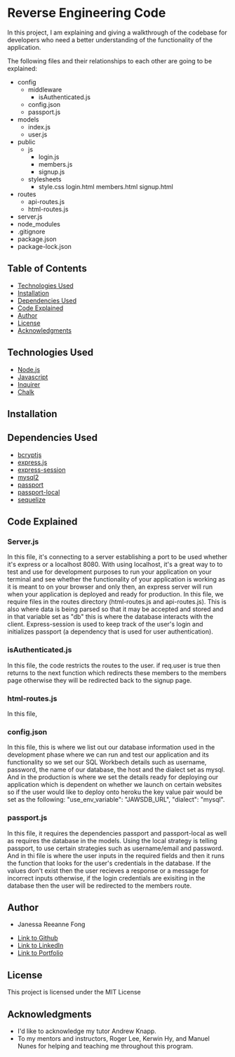 # Reverse Engineering Code

In this project, I am explaining and giving a walkthrough of the codebase for developers who need a better understanding of the functionality of the application.

The following files and their relationships to each other are going to be explained: 

  * config
    * middleware
        - isAuthenticated.js
    - config.json
    - passport.js
  * models
    - index.js
    - user.js
  * public
    * js
        - login.js
        - members.js
        - signup.js
    * stylesheets
        - style.css
    login.html
    members.html
    signup.html
  * routes
    - api-routes.js
    - html-routes.js
  * server.js
  * node_modules
  * .gitignore
  * package.json
  * package-lock.json

## Table of Contents

* [Technologies Used](#technologies-used)
* [Installation](#installation)
* [Dependencies Used](#dependencies-used)
* [Code Explained](#code-explained)
* [Author](#author)
* [License](#license)
* [Acknowledgments](#acknowledgments)

## Technologies Used

* [Node.js](https://nodejs.org/en/)
* [Javascript](https://developer.mozilla.org/en-US/docs/Web/JavaScript)
* [Inquirer](https://www.npmjs.com/package/inquirer)
* [Chalk](https://www.npmjs.com/package/chalk)

## Installation

## Dependencies Used
  
 * [bcryptjs](#)
 * [express.js](#)
 * [express-session](#)
 * [mysql2](#)
 * [passport](#)
 * [passport-local](#)
 * [sequelize](#)

## Code Explained

### Server.js

In this file, it's connecting to a server establishing a port to be used whether it's express or a localhost 8080. With using localhost, it's a great way to to test and use for development purposes to run your application on your terminal and see whether the functionality of your application is working as it is meant to on your browser and only then, an express server will run when your application is deployed and ready for production. In this file, we require files in the routes directory (html-routes.js and api-routes.js). This is also where data is being parsed so that it may be accepted and stored and in that variable set as "db" this is where the database interacts with the client. Express-session is used to keep track of the user's login and initializes passport (a dependency that is used for user authentication).

### isAuthenticated.js

In this file, the code restricts the routes to the user. if req.user is true then returns to the next function which redirects these members to the members page otherwise they will be redirected back to the signup page.


### html-routes.js

In this file, 


### config.json

In this file, this is where we list out our database information used in the development phase where we can run and test our application and its functionality so we set our SQL Workbech details such as username, password, the name of our database, the host and the dialect set as mysql. And in the production is where we set the details ready for deploying our application which is dependent on whether we launch on certain websites so if the user would like to deploy onto heroku the key value pair would be set as the following: "use_env_variable": "JAWSDB_URL",
"dialect": "mysql".

### passport.js

In this file, it requires the dependencies passport and passport-local as well as requires the database in the models. Using the local strategy is telling passport, to use certain strategies such as username/email and password. And in thi file is where the user inputs in the required fields and then it runs the function that looks for the user's credentials in the database. If the values don't exist then the user recieves a response or a message for incorrect inputs otherwise, if the login credentials are exisiting in the database then the user will be redirected to the members route.

## Author

* Janessa Reeanne Fong

- [Link to Github](https://github.com/janessaref)
- [Link to LinkedIn](https://www.linkedin.com/in/janessafong)
- [Link to Portfolio](https://janessaref.github.io/my-portfolio/)

## License

This project is licensed under the MIT License 

## Acknowledgments

* I'd like to acknowledge my tutor Andrew Knapp.
* To my mentors and instructors, Roger Lee, Kerwin Hy, and Manuel Nunes for helping and teaching me throughout this program.
